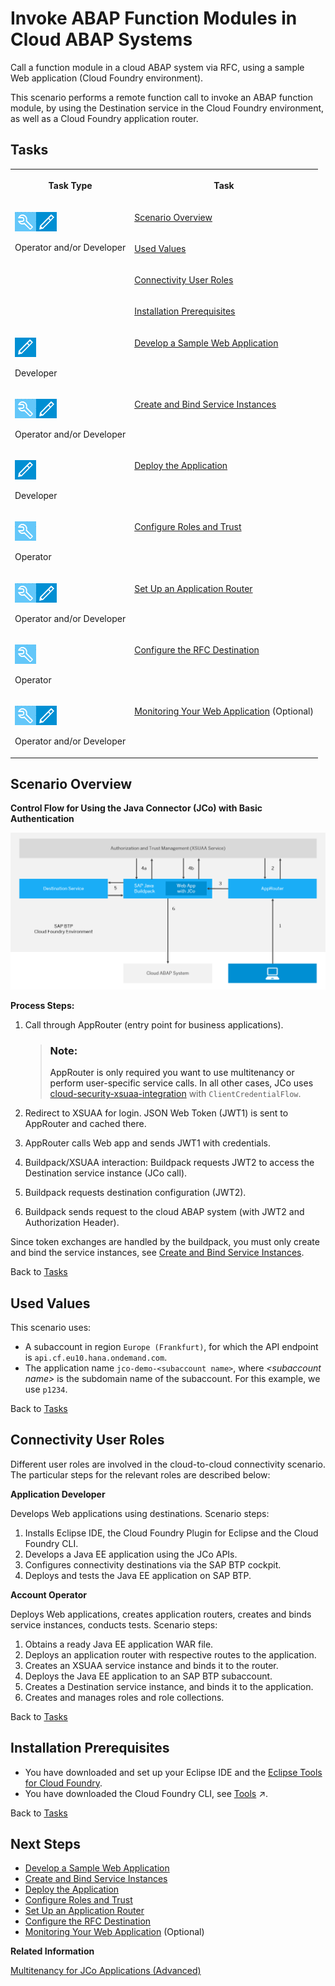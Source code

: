 <!-- loio55c9d13251dd451caac129594ac6dd68 -->

# Invoke ABAP Function Modules in Cloud ABAP Systems

Call a function module in a cloud ABAP system via RFC, using a sample Web application \(Cloud Foundry environment\).

This scenario performs a remote function call to invoke an ABAP function module, by using the Destination service in the Cloud Foundry environment, as well as a Cloud Foundry application router.



<a name="loio55c9d13251dd451caac129594ac6dd68__tasks_tutorial_rfc"/>

## Tasks


<table>
<tr>
<th valign="top">

Task Type

</th>
<th valign="top">

Task

</th>
</tr>
<tr>
<td valign="top" rowspan="4">

![](images/CS_TASK_Admin_Dev_7c2c6d8.png)

Operator and/or Developer

</td>
<td valign="top">

[Scenario Overview](invoke-abap-function-modules-in-cloud-abap-systems-55c9d13.md#loio55c9d13251dd451caac129594ac6dd68__Scenario) 

</td>
</tr>
<tr>
<td valign="top">

[Used Values](invoke-abap-function-modules-in-cloud-abap-systems-55c9d13.md#loio55c9d13251dd451caac129594ac6dd68__values) 

</td>
</tr>
<tr>
<td valign="top">

[Connectivity User Roles](invoke-abap-function-modules-in-cloud-abap-systems-55c9d13.md#loio55c9d13251dd451caac129594ac6dd68__Roles) 

</td>
</tr>
<tr>
<td valign="top">

[Installation Prerequisites](invoke-abap-function-modules-in-cloud-abap-systems-55c9d13.md#loio55c9d13251dd451caac129594ac6dd68__Install) 

</td>
</tr>
<tr>
<td valign="top">

![](images/CS_TASK_Dev_a4c82d5.png)

Developer

</td>
<td valign="top">

[Develop a Sample Web Application](develop-a-sample-web-application-a799669.md) 

</td>
</tr>
<tr>
<td valign="top">

![](images/CS_TASK_Admin_Dev_7c2c6d8.png)

Operator and/or Developer

</td>
<td valign="top">

[Create and Bind Service Instances](create-and-bind-service-instances-67a42bb.md) 

</td>
</tr>
<tr>
<td valign="top">

![](images/CS_TASK_Dev_a4c82d5.png)

Developer

</td>
<td valign="top">

[Deploy the Application](deploy-the-application-3ab2b13.md) 

</td>
</tr>
<tr>
<td valign="top">

![](images/CS_TASK_Admin_219b363.png)

Operator

</td>
<td valign="top">

[Configure Roles and Trust](configure-roles-and-trust-a6ce7e7.md) 

</td>
</tr>
<tr>
<td valign="top">

![](images/CS_TASK_Admin_Dev_7c2c6d8.png)

Operator and/or Developer

</td>
<td valign="top">

[Set Up an Application Router](set-up-an-application-router-f9f8eb2.md) 

</td>
</tr>
<tr>
<td valign="top">

![](images/CS_TASK_Admin_219b363.png)

Operator

</td>
<td valign="top">

[Configure the RFC Destination](configure-the-rfc-destination-cfd3fea.md) 

</td>
</tr>
<tr>
<td valign="top">

![](images/CS_TASK_Admin_Dev_7c2c6d8.png)

Operator and/or Developer

</td>
<td valign="top">

[Monitoring Your Web Application](monitoring-your-web-application-9bd8f7d.md) \(Optional\)

</td>
</tr>
</table>



<a name="loio55c9d13251dd451caac129594ac6dd68__Scenario"/>

## Scenario Overview

**Control Flow for Using the Java Connector \(JCo\) with Basic Authentication**

![](images/CS_CF_RFC_Tutorial_-_Scenario_CLOUD_68db916.png)

**Process Steps:**

1.  Call through AppRouter \(entry point for business applications\).

    > ### Note:  
    > AppRouter is only required you want to use multitenancy or perform user-specific service calls. In all other cases, JCo uses [cloud-security-xsuaa-integration](https://github.com/SAP/cloud-security-xsuaa-integration/tree/master/token-client) with `ClientCredentialFlow`.

2.  Redirect to XSUAA for login. JSON Web Token \(JWT1\) is sent to AppRouter and cached there.
3.  AppRouter calls Web app and sends JWT1 with credentials.
4.  Buildpack/XSUAA interaction: Buildpack requests JWT2 to access the Destination service instance \(JCo call\).
5.  Buildpack requests destination configuration \(JWT2\).
6.  Buildpack sends request to the cloud ABAP system \(with JWT2 and Authorization Header\).

Since token exchanges are handled by the buildpack, you must only create and bind the service instances, see [Create and Bind Service Instances](create-and-bind-service-instances-6dd5e26.md).

Back to [Tasks](invoke-abap-function-modules-in-cloud-abap-systems-55c9d13.md#loio55c9d13251dd451caac129594ac6dd68__tasks_tutorial_rfc)



<a name="loio55c9d13251dd451caac129594ac6dd68__values"/>

## Used Values

This scenario uses:

-   A subaccount in region `Europe (Frankfurt)`, for which the API endpoint is `api.cf.eu10.hana.ondemand.com`.
-   The application name `jco-demo-<subaccount name>`, where *<subaccount name\>* is the subdomain name of the subaccount. For this example, we use `p1234`.

Back to [Tasks](invoke-abap-function-modules-in-cloud-abap-systems-55c9d13.md#loio55c9d13251dd451caac129594ac6dd68__tasks_tutorial_rfc)



<a name="loio55c9d13251dd451caac129594ac6dd68__Roles"/>

## Connectivity User Roles

Different user roles are involved in the cloud-to-cloud connectivity scenario. The particular steps for the relevant roles are described below:

**Application Developer**

Develops Web applications using destinations. Scenario steps:

1.  Installs Eclipse IDE, the Cloud Foundry Plugin for Eclipse and the Cloud Foundry CLI.
2.  Develops a Java EE application using the JCo APIs.
3.  Configures connectivity destinations via the SAP BTP cockpit.
4.  Deploys and tests the Java EE application on SAP BTP.

**Account Operator**

Deploys Web applications, creates application routers, creates and binds service instances, conducts tests. Scenario steps:

1.  Obtains a ready Java EE application WAR file.
2.  Deploys an application router with respective routes to the application.
3.  Creates an XSUAA service instance and binds it to the router.
4.  Deploys the Java EE application to an SAP BTP subaccount.
5.  Creates a Destination service instance, and binds it to the application.
6.  Creates and manages roles and role collections.

Back to [Tasks](invoke-abap-function-modules-in-cloud-abap-systems-55c9d13.md#loio55c9d13251dd451caac129594ac6dd68__tasks_tutorial_rfc)



<a name="loio55c9d13251dd451caac129594ac6dd68__Install"/>

## Installation Prerequisites

-   You have downloaded and set up your Eclipse IDE and the [Eclipse Tools for Cloud Foundry](https://projects.eclipse.org/projects/ecd.cft).
-   You have downloaded the Cloud Foundry CLI, see [Tools](https://help.sap.com/viewer/65de2977205c403bbc107264b8eccf4b/Cloud/en-US/abcae5b568c94e5391a74d15f5db9213.html "SAP BTP includes many tools to help you develop and manage applications, and connect them to your on-premise systems.") :arrow_upper_right:.

Back to [Tasks](invoke-abap-function-modules-in-cloud-abap-systems-55c9d13.md#loio55c9d13251dd451caac129594ac6dd68__tasks_tutorial_rfc)



<a name="loio55c9d13251dd451caac129594ac6dd68__section_xsy_nkc_cgb"/>

## Next Steps

-   [Develop a Sample Web Application](develop-a-sample-web-application-a799669.md)
-   [Create and Bind Service Instances](create-and-bind-service-instances-67a42bb.md)
-   [Deploy the Application](deploy-the-application-3ab2b13.md)
-   [Configure Roles and Trust](configure-roles-and-trust-a6ce7e7.md)
-   [Set Up an Application Router](set-up-an-application-router-f9f8eb2.md)
-   [Configure the RFC Destination](configure-the-rfc-destination-cfd3fea.md)
-   [Monitoring Your Web Application](monitoring-your-web-application-9bd8f7d.md) \(Optional\)

**Related Information**  


[Multitenancy for JCo Applications \(Advanced\)](multitenancy-for-jco-applications-advanced-93c1e03.md "Learn about the required steps to make your Cloud Foundry JCo application tenant-aware.")

